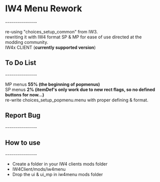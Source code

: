 <h1>IW4 Menu Rework</h1>
----------------
<!--[![Build Status](https://travis-ci.org/jxrvmy/iw4menu.svg?branch=master)](https://travis-ci.org/jxrvmy/iw4menu)-->
<p>
re-using "choices_setup_common" from IW3.<br>
rewriting it with IW4 format SP & MP for ease of use directed at the modding community.<br>
IW4x CLIENT (<b>currently supported version</b>)<br>
</p>

<h2>To Do List</h2>
----------------
<p>
MP menus <b>55% (the beginning of popmenus)</b><br>
SP menus <b>2% (itemDef's only work due to new rect flags, so no defined buttons for now...)</b><br>
<!--note:http://pastebin.com/y8qrQyZi-->
re-write choices_setup_popmenu.menu with proper defining & format.<br>
</p>
 
<h2>Report Bug</h2>
----------------

<h2>How to use</h2>
----------------
<p>
<ul>
<li>Create a folder in your IW4 clients mods folder<br></li>
<li>IW4Client/mods/iw4menu<br></li>
<li>Drop the ui & ui_mp in iw4menu mods folder<br></li>
</ul>
</p>
